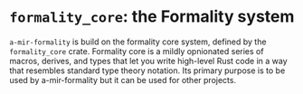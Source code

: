 # `formality_core`: the Formality system

`a-mir-formality` is build on the formality core system,
defined by the `formality_core` crate.
Formality core is a mildly opnionated series of macros, derives, and types
that let you write high-level Rust code
in a way that resembles standard type theory notation.
Its primary purpose is to be used by a-mir-formality
but it can be used for other projects.

